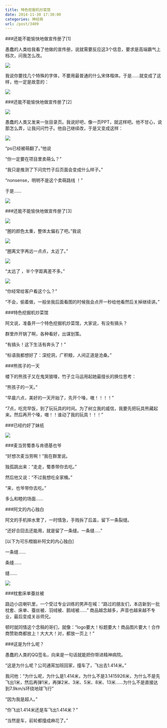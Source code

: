 ```yaml
---
title: 特色挖掘机炒菜馆
date: 2014-11-30 17:30:00
categories: 神经病
url: /post/3409
---
```


###还能不能愉快地做宣传册了[1]

愚蠢的人类给我看了他做的宣传册，说就需要反应这3个信息，要求是高端霸气上档次，问我怎么改。

![](https://storageapi.fleek.co/0a3a8890-e65e-47ce-93d7-0442b9209d38-bucket/blog/posts/2014-11/11-30/1.jpg)

我说你要找几个特殊的字体，不要用最普通的什么宋体楷体。于是……就变成了这样，他一定是故意的：

![](https://storageapi.fleek.co/0a3a8890-e65e-47ce-93d7-0442b9209d38-bucket/blog/posts/2014-11/11-30/2.jpg)

###还能不能愉快地做宣传册了[2]

![](https://storageapi.fleek.co/0a3a8890-e65e-47ce-93d7-0442b9209d38-bucket/blog/posts/2014-11/11-30/3.jpg)

愚蠢的人类又发来一张目录页。我说好吧，像一页PPT，就这样吧。他不甘心，说那怎么弄，让我问问竹子。他自己继续改，于是又变成这样：

![](https://storageapi.fleek.co/0a3a8890-e65e-47ce-93d7-0442b9209d38-bucket/blog/posts/2014-11/11-30/4.jpg)

“ps已经被萌翻了。”他说

“你一定要在项目里卖萌么？”

“我只是推测了下问完竹子后页面会变成什么样子。”

“nonsense，明明不是这个卖萌路线 ！”

于是……

![](https://storageapi.fleek.co/0a3a8890-e65e-47ce-93d7-0442b9209d38-bucket/blog/posts/2014-11/11-30/5.jpg)

###还能不能愉快地做宣传册了[3]

![](https://storageapi.fleek.co/0a3a8890-e65e-47ce-93d7-0442b9209d38-bucket/blog/posts/2014-11/11-30/6.jpg)

“圈的颜色太重，整体太偏右了吧。”我说

![](https://storageapi.fleek.co/0a3a8890-e65e-47ce-93d7-0442b9209d38-bucket/blog/posts/2014-11/11-30/7.jpg)

“圈离文字再远一点点，太近了。”

![](https://storageapi.fleek.co/0a3a8890-e65e-47ce-93d7-0442b9209d38-bucket/blog/posts/2014-11/11-30/8.jpg)

“太远了 ，半个字距离差不多。”

![](https://storageapi.fleek.co/0a3a8890-e65e-47ce-93d7-0442b9209d38-bucket/blog/posts/2014-11/11-30/9.jpg)

“你经常给客户看这个么？”

“不会，偷着做，一般坐我后面看图的时候我会点开一秒给他看然后关掉继续讲。”

###特色挖掘机炒菜馆

阿文说，准备开一个特色挖掘机炒菜馆，大家说，有没有搞头？

群里炸开锅了啊，各种看好，出谋划策。

“有搞头！这下生活有奔头了！”

“标语我都想好了：深挖洞，广积粮，人间正道是沧桑。”

###熊孩子的一天

楼下的熊孩子又在鬼哭狼嚎，竹子立马运用起她最擅长的换位思考：

“熊孩子的一天。”

“早晨六点，美好的一天开始了，先开个嗓，嗷！！！！”

“7点，吃完早饭，到了玩玩具的时间。为了树立我的威信，我要先把玩具熊藏起来。然后再开个嗓，嗷！！谁动了我的玩具！！！”

###已经约好了妹纸

![](https://storageapi.fleek.co/0a3a8890-e65e-47ce-93d7-0442b9209d38-bucket/blog/posts/2014-11/11-30/10.png)

###麦当劳蜀黍与肯德基也爷

“好想次麦当劳啊！”我在群里说。

独孤跳出来：“走走，蜀黍带你去吃。”

然后他又说：“不过我想吃全家桶。”

“来，也爷带你去吃。”

多么和睦的场面……

###阿文的内心独白

阿文的手机摔水里了，一时情急，手贱拆了后盖，留下一条裂缝。

“还好合回去还能用，就是留了一条缝。一条缝.....”

[以下为可乐橙脑补阿文的内心独白]

一条缝……

条缝……

缝……

![](https://storageapi.fleek.co/0a3a8890-e65e-47ce-93d7-0442b9209d38-bucket/blog/posts/2014-11/11-30/11.gif)

###枕套床单蚕丝被

路边小店喇叭里，一个受过专业训练的男声在喊：“路过的朋友们，本店新到一批枕套、床单、蚕丝被、羽绒被、鹅绒被……” 商品越念越多，声音也越来越不专业，最后变成关谷师兄。

顿时就同情这个念稿的哥们，就像：“logo要大！标题要大！商品图片要大！合作商赞助商都放上！大大大！对，都放一页上！”

###这是为什么呢？

愚蠢的人类的QQ签名，向来是一句话就能把你带进精神病院。

“这是为什么呢？公司通宵加班回家，撞车了，飞出去1.414米。”

我问他：“为什么呢，为什么是1.414米，为什么不是3.1415926米，为什么不是先飞出1米，然后再弹1米，再弹2米、3米、5米、8米、13米……为什么不是直接达到7.9km/s环绕地球飞行”

“因为我是超人。”

“你飞出1.414米还是车飞出1.414米？”

“当然是车，前轮都撞成麻花了。”
